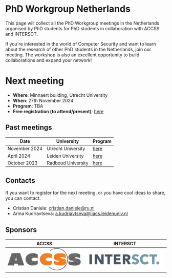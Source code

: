 # PhD Workgroup Netherlands
This page will collect all the PhD Workgroup meetings in the Netherlands organised by PhD students for PhD students in collaboration with ACCSS and INTERSCT.


If you're interested in the world of Computer Security and want to learn about the research of other PhD students in the Netherlands, join our meeting. The workshop is also an excellent opportunity to build collaborations and expand your network!

# Next meeting

- **Where**: Minnaert building, Utrecht University 
- **When**: 27th November 2024
- **Program**: TBA
- **Free registration (to attend/present)**: [here](https://forms.gle/7isT6uFgJ7y1JNvk9)

## Past meetings

Date| University| Program|
---|----|----|
November 2024| Utrecht University | [here](./Meetings/2024-November.md)|
April 2024| Leiden University | [here](./Meetings/2024-April.md)|
October 2023| Radboud University | [here](./Meetings/2023-October.md)|

## Contacts

If you want to register for the next meeting, or you have cool ideas to share, you can contact:
- Cristian Daniele: cristian.daniele@ru.nl
- Arina Kudriavtseva: a.kudriavtseva@liacs.leidenuniv.nl

## Sponsors
 ACCSS  | INTERSCT  |
----|----|
![](./Logos/accss.png)  |  ![](./Logos/intersct.png)